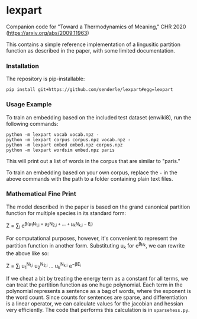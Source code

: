 # lexpart

Companion code for "Toward a Thermodynamics of Meaning," 
CHR 2020 (https://arxiv.org/abs/2009.11963)

This contains a simple reference implementation of a lingusitic partition
function as described in the paper, with some limited documentation.

### Installation

The repository is pip-installable:

    pip install git+https://github.com/senderle/lexpart#egg=lexpart

### Usage Example

To train an embedding based on the included test dataset (enwiki8), run the
following commands:

    python -m lexpart vocab vocab.npz -
    python -m lexpart corpus corpus.npz vocab.npz -
    python -m lexpart embed embed.npz corpus.npz
    python -m lexpart wordsim embed.npz paris

This will print out a list of words in the corpus that are similar to "paris."

To train an embedding based on your own corpus, replace the `-` in the above
commands with the path to a folder containing plain text files.

### Mathematical Fine Print

The model described in the paper is based on the grand canonical partition
function for multiple species in its standard form: 

Z = ∑<sub>i</sub> e<sup>β(µ<sub>1</sub>N<sub>1,i</sub> + µ<sub>2</sub>N<sub>2,i</sub> + ... + µ<sub>k</sub>N<sub>k,i</sub> − E<sub>i</sub>)</sup>

For computational purposes, however, it's convenient to represent the
partition function in another form. Substituting u<sub>k</sub> for e<sup>βμ<sub>k</sub></sup>, 
we can rewrite the above like so:

Z = ∑<sub>i</sub> u<sub>1</sub><sup>N<sub>1,i</sub></sup> u<sub>2</sub><sup>N<sub>2,i</sub></sup> ... u<sub>k</sub><sup>N<sub>k,i</sub></sup> e<sup>−βE<sub>i</sub></sup>

If we cheat a bit by treating the energy term as a constant for all terms, 
we can treat the partition function as one huge polynomial. Each term in
the polynomial represents a sentence as a bag of words, where the exponent
is the word count. Since counts for sentences are sparse, and differentiation 
is a linear operator, we can calculate values for the jacobian and hessian 
very efficiently. The code that performs this calculation is in
`sparsehess.py`.
